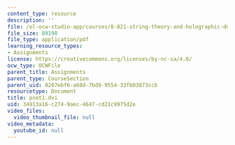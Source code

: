 ```yaml
---
content_type: resource
description: ''
file: /ol-ocw-studio-app/courses/8-821-string-theory-and-holographic-duality-fall-2014/34913a16c2749aec4647cd21c9975d2e_MIT8_821F14_pset1.pdf
file_size: 89198
file_type: application/pdf
learning_resource_types:
- Assignments
license: https://creativecommons.org/licenses/by-nc-sa/4.0/
ocw_type: OCWFile
parent_title: Assignments
parent_type: CourseSection
parent_uid: 0287ebf6-a68d-7bd9-9554-33f603873ccb
resourcetype: Document
title: pset1.dvi
uid: 34913a16-c274-9aec-4647-cd21c9975d2e
video_files:
  video_thumbnail_file: null
video_metadata:
  youtube_id: null
---
```

